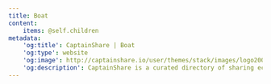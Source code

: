 ```yaml
---
title: Boat
content:
    items: @self.children
metadata:
    'og:title': CaptainShare | Boat
    'og:type': website
    'og:image': http://captainshare.io/user/themes/stack/images/logo2000.png
    'og:description': CaptainShare is a curated directory of sharing economy resources to make & save money
---
```

